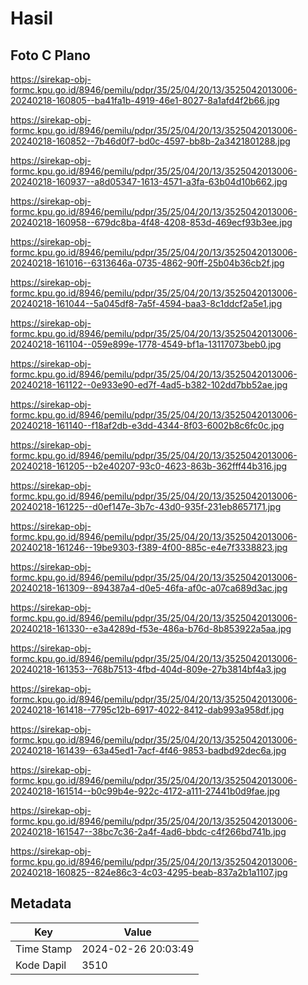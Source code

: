 # Hasil

## Foto C Plano

https://sirekap-obj-formc.kpu.go.id/8946/pemilu/pdpr/35/25/04/20/13/3525042013006-20240218-160805--ba41fa1b-4919-46e1-8027-8a1afd4f2b66.jpg

https://sirekap-obj-formc.kpu.go.id/8946/pemilu/pdpr/35/25/04/20/13/3525042013006-20240218-160852--7b46d0f7-bd0c-4597-bb8b-2a3421801288.jpg

https://sirekap-obj-formc.kpu.go.id/8946/pemilu/pdpr/35/25/04/20/13/3525042013006-20240218-160937--a8d05347-1613-4571-a3fa-63b04d10b662.jpg

https://sirekap-obj-formc.kpu.go.id/8946/pemilu/pdpr/35/25/04/20/13/3525042013006-20240218-160958--679dc8ba-4f48-4208-853d-469ecf93b3ee.jpg

https://sirekap-obj-formc.kpu.go.id/8946/pemilu/pdpr/35/25/04/20/13/3525042013006-20240218-161016--6313646a-0735-4862-90ff-25b04b36cb2f.jpg

https://sirekap-obj-formc.kpu.go.id/8946/pemilu/pdpr/35/25/04/20/13/3525042013006-20240218-161044--5a045df8-7a5f-4594-baa3-8c1ddcf2a5e1.jpg

https://sirekap-obj-formc.kpu.go.id/8946/pemilu/pdpr/35/25/04/20/13/3525042013006-20240218-161104--059e899e-1778-4549-bf1a-13117073beb0.jpg

https://sirekap-obj-formc.kpu.go.id/8946/pemilu/pdpr/35/25/04/20/13/3525042013006-20240218-161122--0e933e90-ed7f-4ad5-b382-102dd7bb52ae.jpg

https://sirekap-obj-formc.kpu.go.id/8946/pemilu/pdpr/35/25/04/20/13/3525042013006-20240218-161140--f18af2db-e3dd-4344-8f03-6002b8c6fc0c.jpg

https://sirekap-obj-formc.kpu.go.id/8946/pemilu/pdpr/35/25/04/20/13/3525042013006-20240218-161205--b2e40207-93c0-4623-863b-362fff44b316.jpg

https://sirekap-obj-formc.kpu.go.id/8946/pemilu/pdpr/35/25/04/20/13/3525042013006-20240218-161225--d0ef147e-3b7c-43d0-935f-231eb8657171.jpg

https://sirekap-obj-formc.kpu.go.id/8946/pemilu/pdpr/35/25/04/20/13/3525042013006-20240218-161246--19be9303-f389-4f00-885c-e4e7f3338823.jpg

https://sirekap-obj-formc.kpu.go.id/8946/pemilu/pdpr/35/25/04/20/13/3525042013006-20240218-161309--894387a4-d0e5-46fa-af0c-a07ca689d3ac.jpg

https://sirekap-obj-formc.kpu.go.id/8946/pemilu/pdpr/35/25/04/20/13/3525042013006-20240218-161330--e3a4289d-f53e-486a-b76d-8b853922a5aa.jpg

https://sirekap-obj-formc.kpu.go.id/8946/pemilu/pdpr/35/25/04/20/13/3525042013006-20240218-161353--768b7513-4fbd-404d-809e-27b3814bf4a3.jpg

https://sirekap-obj-formc.kpu.go.id/8946/pemilu/pdpr/35/25/04/20/13/3525042013006-20240218-161418--7795c12b-6917-4022-8412-dab993a958df.jpg

https://sirekap-obj-formc.kpu.go.id/8946/pemilu/pdpr/35/25/04/20/13/3525042013006-20240218-161439--63a45ed1-7acf-4f46-9853-badbd92dec6a.jpg

https://sirekap-obj-formc.kpu.go.id/8946/pemilu/pdpr/35/25/04/20/13/3525042013006-20240218-161514--b0c99b4e-922c-4172-a111-27441b0d9fae.jpg

https://sirekap-obj-formc.kpu.go.id/8946/pemilu/pdpr/35/25/04/20/13/3525042013006-20240218-161547--38bc7c36-2a4f-4ad6-bbdc-c4f266bd741b.jpg

https://sirekap-obj-formc.kpu.go.id/8946/pemilu/pdpr/35/25/04/20/13/3525042013006-20240218-160825--824e86c3-4c03-4295-beab-837a2b1a1107.jpg


## Metadata

| Key        | Value               |
| ---------- | ------------------- |
| Time Stamp | 2024-02-26 20:03:49 |
| Kode Dapil | 3510                |



